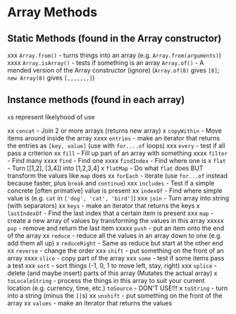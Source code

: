 # Array Methods

## Static Methods (found in the Array constructor)

xxx   `Array.from()` - turns things into an array (e.g. `Array.from(arguments)`)
xxxx  `Array.isArray()` - tests if something is an array
      `Array.of()` - A mended version of the Array constructor (ignore) (`Array.of(8)` gives `[8]`; `new Array(8)` gives `[,,,,,,,]`)

## Instance methods (found in each array)

`x`s represent likelyhood of use

xx    `concat` - Join 2 or more arrays (returns new array)
x     `copyWithin` - Move items around inside the array
xxxx  `entries` - make an iterator that returns the entries as `[key, value]` (use with `for....of` loops)
xxx   `every` - test if all pass a criterion
xx    `fill` - Fill up part of an array with something
xxxx  `filter` - Find many
xxxx  `find` - Find one
xxxx  `findIndex` - Find where one is
x     `flat` - Turn [[1,2], [3,4]] into [1,2,3,4]
x     `flatMap` - Do what `flat` does BUT transform the values like `map` does
xx    `forEach` - iterate (use `for...of` instead because faster, plus `break` and `continue`)
xxx   `includes` - Test if a simple concrete [often primative] value is present
xx    `indexOf` - Find where simple value is (e.g. `cat` in `['dog', 'cat', 'bird']`)
xxx   `join` - Turn array into string (with separators)
xx    `keys` - make an iterator that returns the keys
x     `lastIndexOf` - Find the last index that a certain item is present 
xxx   `map` - create a new array of values by transforming the values in this array
xxxxx `pop` - remove and return the last item
xxxxx `push` - put an item onto the end of the array
xx    `reduce` - reduce all the values in an array down to one (e.g. add them all up)
x     `reduceRight` - Same as reduce but start at the other end
xx    `reverse` - change the order
xxx   `shift` - put something on the front of an array
xxxx  `slice` - copy part of the array
xxx   `some` - test if some items pass a test
xxx   `sort` - sort things (-1, 0, 1 to move left, stay, right)
xxx   `splice` - delete (and maybe insert) parts of this array (Mutates the actual array)
x     `toLocaleString` - process the things in this array to suit your current location (e.g. currency, time, etc.)
      `toSource` - DON'T USE!!!
x     `toString` - turn into a string (minus the `[]`s)
xx    `unshift` - put something on the front of the array
xx    `values` - make an iterator that returns the values
